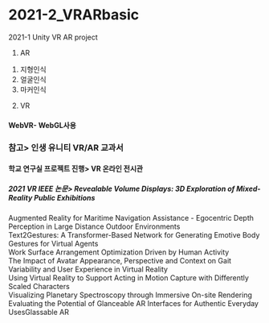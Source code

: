 # 2021-2_VRARbasic
2021-1 Unity VR AR project

1. AR
1) 지형인식
2) 얼굴인식
3) 마커인식


2. VR
#### WebVR- WebGL사용

### 참고> 인생 유니티 VR/AR 교과서
#### 학교 연구실 프로젝트 진행> VR 온라인 전시관
##### 2021 VR IEEE 논문> Revealable Volume Displays: 3D Exploration of Mixed-Reality Public Exhibitions  
Augmented Reality for Maritime Navigation Assistance - Egocentric Depth Perception in Large Distance Outdoor Environments  
Text2Gestures: A Transformer-Based Network for Generating Emotive Body Gestures for Virtual Agents  
Work Surface Arrangement Optimization Driven by Human Activity  
The Impact of Avatar Appearance, Perspective and Context on Gait Variability and User Experience in Virtual Reality  
Using Virtual Reality to Support Acting in Motion Capture with Differently Scaled Characters  
Visualizing Planetary Spectroscopy through Immersive On-site Rendering  
Evaluating the Potential of Glanceable AR Interfaces for Authentic Everyday UsesGlassable AR  
